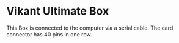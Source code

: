 # Vikant Ultimate Box

This Box is connected to the computer via a serial cable.
The card connector has 40 pins in one row. 